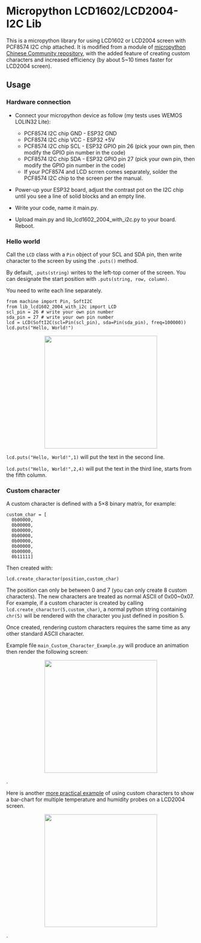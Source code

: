# Micropython LCD1602/LCD2004-I2C Lib

This is a micropython library for using LCD1602 or LCD2004 screen with PCF8574 I2C chip attached. It is modified from a module of [micropython Chinese Community repository](https://github.com/micropython-Chinese-Community/mpy-lib/blob/master/lcd/I2C_LCD1602/mp_i2c_lcd1602.py), with the added feature of creating custom characters and increased efficiency (by about 5~10 times faster for LCD2004 screen).

## Usage
### Hardware connection
 * Connect your micropython device as follow (my tests uses WEMOS LOLIN32 Lite):
    * PCF8574 I2C chip GND - ESP32 GND
    * PCF8574 I2C chip VCC - ESP32 +5V
    * PCF8574 I2C chip SCL - ESP32 GPIO pin 26 (pick your own pin, then modify the GPIO pin number in the code)
    * PCF8574 I2C chip SDA - ESP32 GPIO pin 27 (pick your own pin, then modify the GPIO pin number in the code)
    * If your PCF8574 and LCD scrren comes separately, solder the PCF8574 I2C chip to the screen per the manual.

 * Power-up your ESP32 board, adjust the contrast pot on the I2C chip until you see a line of solid blocks and an empty line.

 * Write your code, name it main.py.
 * Upload main.py and lib_lcd1602_2004_with_i2c.py to your board. Reboot.


### Hello world

Call the `LCD` class with a `Pin` object of your SCL and SDA pin, then write character to the screen by using the `.puts()` method.

By default, `.puts(string)` writes to the left-top corner of the screen. You can designate the start position with `.puts(string, row, column)`.

You need to write each line separately.

```
from machine import Pin, SoftI2C
from lib_lcd1602_2004_with_i2c import LCD
scl_pin = 26 # write your own pin number
sda_pin = 27 # write your own pin number
lcd = LCD(SoftI2C(scl=Pin(scl_pin), sda=Pin(sda_pin), freq=100000))
lcd.puts("Hello, World!")
```
<p align=center>
<img src="https://user-images.githubusercontent.com/18537705/155820147-1fcdcd3e-2edc-4942-b9d4-e727b0dae8e8.png" width="300">
</p>

`lcd.puts("Hello, World!",1)` will put the text in the second line.

`lcd.puts("Hello, World!",2,4)` will put the text in the third line, starts from the fifth column.

### Custom character
A custom character is defined with a 5×8 binary matrix, for example:
```
custom_char = [
  0b00000,
  0b00000,
  0b00000,
  0b00000,
  0b00000,
  0b00000,
  0b00000,
  0b11111]
```
Then created with:
```
lcd.create_charactor(position,custom_char)
```
The position can only be between 0 and 7 (you can only create 8 custom characters). The new characters are treated as normal ASCII of 0x00~0x07. For example, if a custom character is created by calling `lcd.create_charactor(5,custom_char)`, a normal python string containing `chr(5)` will be rendered with the character you just defined in position 5.

Once created, rendering custom characters requires the same time as any other standard ASCII character.

Example file `main_Custom_Character_Example.py` will produce an animation then render the following screen:

<p align=center>
<img src="https://user-images.githubusercontent.com/18537705/155820648-2fa684ba-9e60-4b55-b46b-30901257c3ee.png" width="300">
</p>.

Here is another [more practical example](https://github.com/liyuanhe211/ESP32_LCD2004_with_5_AHT10_probes) of using custom characters to show a bar-chart for multiple temperature and humidity probes on a LCD2004 screen.

<p align=center>
<img src="https://user-images.githubusercontent.com/18537705/155855075-88fdf70e-0384-4318-a08b-0ea94824b8ea.png" width="300">
</p>.

